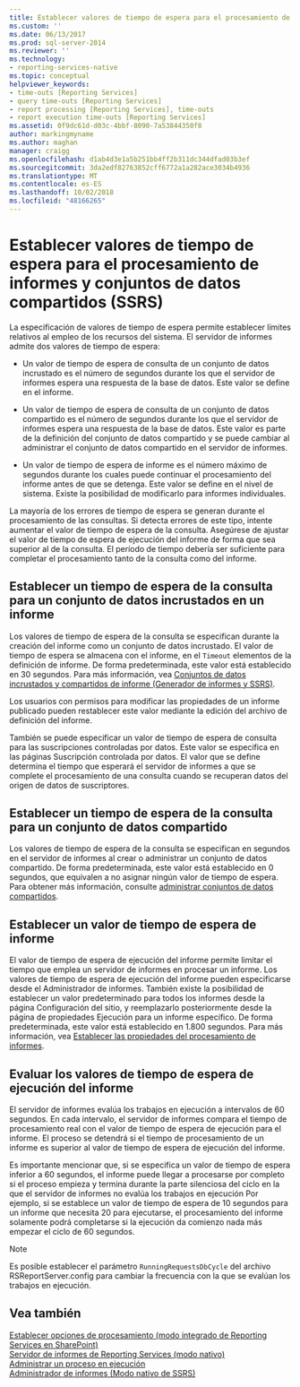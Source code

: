 ```yaml
---
title: Establecer valores de tiempo de espera para el procesamiento de informes y conjuntos de datos compartidos (SSRS) | Microsoft Docs
ms.custom: ''
ms.date: 06/13/2017
ms.prod: sql-server-2014
ms.reviewer: ''
ms.technology:
- reporting-services-native
ms.topic: conceptual
helpviewer_keywords:
- time-outs [Reporting Services]
- query time-outs [Reporting Services]
- report processing [Reporting Services], time-outs
- report execution time-outs [Reporting Services]
ms.assetid: 0f9dc61d-d03c-4bbf-8090-7a53844350f8
author: markingmyname
ms.author: maghan
manager: craigg
ms.openlocfilehash: d1ab4d3e1a5b251bb4ff2b311dc344dfad03b3ef
ms.sourcegitcommit: 3da2edf82763852cff6772a1a282ace3034b4936
ms.translationtype: MT
ms.contentlocale: es-ES
ms.lasthandoff: 10/02/2018
ms.locfileid: "48166265"
---
```

# <a name="setting-time-out-values-for-report-and-shared-dataset-processing-ssrs"></a>Establecer valores de tiempo de espera para el procesamiento de informes y conjuntos de datos compartidos (SSRS)
  La especificación de valores de tiempo de espera permite establecer límites relativos al empleo de los recursos del sistema. El servidor de informes admite dos valores de tiempo de espera:  
  
-   Un valor de tiempo de espera de consulta de un conjunto de datos incrustado es el número de segundos durante los que el servidor de informes espera una respuesta de la base de datos. Este valor se define en el informe.  
  
-   Un valor de tiempo de espera de consulta de un conjunto de datos compartido es el número de segundos durante los que el servidor de informes espera una respuesta de la base de datos. Este valor es parte de la definición del conjunto de datos compartido y se puede cambiar al administrar el conjunto de datos compartido en el servidor de informes.  
  
-   Un valor de tiempo de espera de informe es el número máximo de segundos durante los cuales puede continuar el procesamiento del informe antes de que se detenga. Este valor se define en el nivel de sistema. Existe la posibilidad de modificarlo para informes individuales.  
  
 La mayoría de los errores de tiempo de espera se generan durante el procesamiento de las consultas. Si detecta errores de este tipo, intente aumentar el valor de tiempo de espera de la consulta. Asegúrese de ajustar el valor de tiempo de espera de ejecución del informe de forma que sea superior al de la consulta. El período de tiempo debería ser suficiente para completar el procesamiento tanto de la consulta como del informe.  
  
## <a name="setting-a-query-time-out-for-an-embedded-dataset-in-a-report"></a>Establecer un tiempo de espera de la consulta para un conjunto de datos incrustados en un informe  
 Los valores de tiempo de espera de la consulta se especifican durante la creación del informe como un conjunto de datos incrustado. El valor de tiempo de espera se almacena con el informe, en el `Timeout` elementos de la definición de informe. De forma predeterminada, este valor está establecido en 30 segundos. Para más información, vea [Conjuntos de datos incrustados y compartidos de informe &#40;Generador de informes y SSRS&#41;](../report-data/report-embedded-datasets-and-shared-datasets-report-builder-and-ssrs.md).  
  
 Los usuarios con permisos para modificar las propiedades de un informe publicado pueden restablecer este valor mediante la edición del archivo de definición del informe.  
  
 También se puede especificar un valor de tiempo de espera de consulta para las suscripciones controladas por datos. Este valor se especifica en las páginas Suscripción controlada por datos. El valor que se define determina el tiempo que esperará el servidor de informes a que se complete el procesamiento de una consulta cuando se recuperan datos del origen de datos de suscriptores.  
  
## <a name="setting-a-query-time-out-for-a-shared-dataset"></a>Establecer un tiempo de espera de la consulta para un conjunto de datos compartido  
 Los valores de tiempo de espera de la consulta se especifican en segundos en el servidor de informes al crear o administrar un conjunto de datos compartido. De forma predeterminada, este valor está establecido en 0 segundos, que equivalen a no asignar ningún valor de tiempo de espera. Para obtener más información, consulte [administrar conjuntos de datos compartidos](../report-data/manage-shared-datasets.md).  
  
## <a name="setting-a-report-execution-time-out"></a>Establecer un valor de tiempo de espera de informe  
 El valor de tiempo de espera de ejecución del informe permite limitar el tiempo que emplea un servidor de informes en procesar un informe. Los valores de tiempo de espera de ejecución del informe pueden especificarse desde el Administrador de informes. También existe la posibilidad de establecer un valor predeterminado para todos los informes desde la página Configuración del sitio, y reemplazarlo posteriormente desde la página de propiedades Ejecución para un informe específico. De forma predeterminada, este valor está establecido en 1.800 segundos. Para más información, vea [Establecer las propiedades del procesamiento de informes](set-report-processing-properties.md).  
  
## <a name="how-report-execution-time-out-values-are-evaluated"></a>Evaluar los valores de tiempo de espera de ejecución del informe  
 El servidor de informes evalúa los trabajos en ejecución a intervalos de 60 segundos. En cada intervalo, el servidor de informes compara el tiempo de procesamiento real con el valor de tiempo de espera de ejecución para el informe. El proceso se detendrá si el tiempo de procesamiento de un informe es superior al valor de tiempo de espera de ejecución del informe.  
  
 Es importante mencionar que, si se especifica un valor de tiempo de espera inferior a 60 segundos, el informe puede llegar a procesarse por completo si el proceso empieza y termina durante la parte silenciosa del ciclo en la que el servidor de informes no evalúa los trabajos en ejecución Por ejemplo, si se establece un valor de tiempo de espera de 10 segundos para un informe que necesita 20 para ejecutarse, el procesamiento del informe solamente podrá completarse si la ejecución da comienzo nada más empezar el ciclo de 60 segundos.  
  
> [!NOTE]  
>  Es posible establecer el parámetro `RunningRequestsDbCycle` del archivo RSReportServer.config para cambiar la frecuencia con la que se evalúan los trabajos en ejecución.  
  
## <a name="see-also"></a>Vea también  
 [Establecer opciones de procesamiento &#40;modo integrado de Reporting Services en SharePoint&#41;](../set-processing-options-reporting-services-in-sharepoint-integrated-mode.md)   
 [Servidor de informes de Reporting Services &#40;modo nativo&#41;](reporting-services-report-server-native-mode.md)   
 [Administrar un proceso en ejecución](../subscriptions/manage-a-running-process.md)   
 [Administrador de informes &#40;Modo nativo de SSRS&#41;](../report-manager-ssrs-native-mode.md)  
  
  
